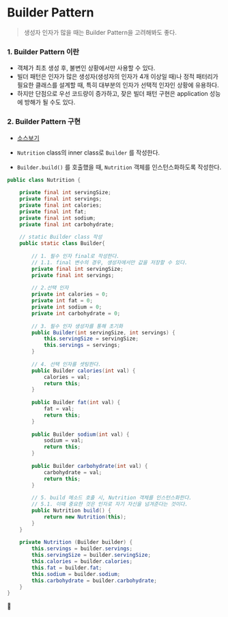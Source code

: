 # Builder Pattern

> 생성자 인자가 많을 때는 Builder Pattern을 고려해봐도 좋다.

### 1. Builder Pattern 이란

- 객체가 최초 생성 후, 불변인 상황에서만 사용할 수 있다.
- 빌더 패턴은 인자가 많은 생성자(생성자의 인자가 4개 이상일 때)나 정적 패터리가 필요한 클래스를 설계할 때, 특히 대부분의 인자가 선택적 인자인 상황에 유용하다. 
- 하지만 단점으로 우선 코드량이 증가하고, 잦은 빌더 패턴 구현은 application 성능에 방해가 될 수도 있다.



### 2. Builder Pattern 구현

- [소스보기](https://goo.gl/DbPQKU)


- `Nutrition` class의 inner class로  `Builder` 를 작성한다.
- `Builder.build()` 를 호출했을 때, `Nutrition` 객체를 인스턴스화하도록 작성한다. 

```java
public class Nutrition {
	
	private final int servingSize;
	private final int servings;
	private final int calories;
	private final int fat;
	private final int sodium;
	private final int carbohydrate;
	
	// static Builder class 작성 
	public static class Builder{
		
		// 1. 필수 인자 final로 작성한다.
		// 1.1. final 변수의 경우, 생성자에서만 값을 저장할 수 있다.
		private final int servingSize;
		private final int servings;
		
		// 2.선택 인자
		private int calories = 0;
		private int fat = 0;
		private int sodium = 0;
		private int carbohydrate = 0;
		
		// 3. 필수 인자 생성자를 통해 초기화 
		public Builder(int servingSize, int servings) {
			this.servingSize = servingSize;
			this.servings = servings;
		}
		
		// 4. 선택 인자를 셋팅한다. 
		public Builder calories(int val) {
			calories = val;
			return this;	
		}
		
		public Builder fat(int val) {
			fat = val;
			return this;
		}
		
		public Builder sodium(int val) {
			sodium = val;
			return this;
		}
		
		public Builder carbohydrate(int val) {
			carbohydrate = val;
			return this;
		}
		
		// 5. build 메소드 호출 시, Nutrition 객체를 인스턴스화한다.
		// 5.1. 이때 중요한 것은 인자로 자기 자신을 넘겨준다는 것이다.
		public Nutrition build() {
			return new Nutrition(this);
		}
	}
	
	private Nutrition (Builder builder) {
		this.servings = builder.servings;
		this.servingSize = builder.servingSize;
		this.calories = builder.calories;
		this.fat = builder.fat;
		this.sodium = builder.sodium;
		this.carbohydrate = builder.carbohydrate;
	}
}	
```

  